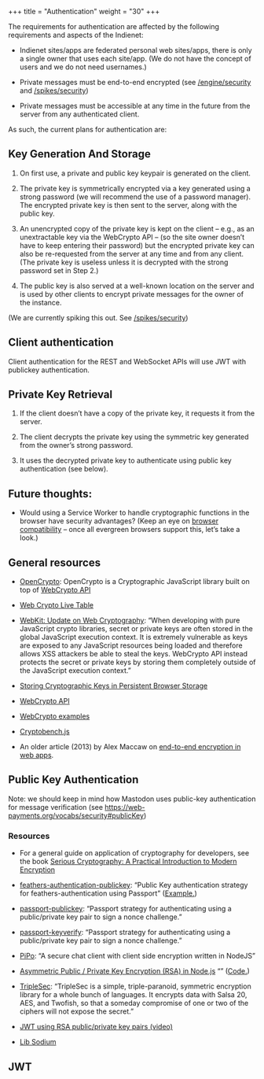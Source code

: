 +++
title = "Authentication"
weight = "30"
+++

The requirements for authentication are affected by the following requirements and aspects of the Indienet:

  * Indienet sites/apps are federated personal web sites/apps, there is only a single owner that uses each site/app. (We do not have the concept of users and we do not need usernames.)

  * Private messages must be end-to-end encrypted (see [/engine/security](/engine/security) and [/spikes/security](/spikes/security))

  * Private messages must be accessible at any time in the future from the server from any authenticated client.

As such, the current plans for authentication are:

## Key Generation And Storage

  1. On first use, a private and public key keypair is generated on the client.

  2. The private key is symmetrically encrypted via a key generated using a strong password (we will recommend the use of a password manager). The encrypted private key is then sent to the server, along with the public key.

  3. An unencrypted copy of the private key is kept on the client – e.g., as an unextractable key via the WebCrypto API – (so the site owner doesn’t have to keep entering their password) but the encrypted private key can also be re-requested from the server at any time and from any client. (The private key is useless unless it is decrypted with the strong password set in Step 2.)

  4. The public key is also served at a well-known location on the server and is used by other clients to encrypt private messages for the owner of the instance.

  (We are currently spiking this out. See [/spikes/security](/spikes/security))

## Client authentication

  Client authentication for the REST and WebSocket APIs will use JWT with publickey authentication.

## Private Key Retrieval

  1. If the client doesn’t have a copy of the private key, it requests it from the server.

  2. The client decrypts the private key using the symmetric key generated from the owner’s strong password.

  3. It uses the decrypted private key to authenticate using public key authentication (see below).

## Future thoughts:

  * Would using a Service Worker to handle cryptographic functions in the browser have security advantages? (Keep an eye on [browser compatibility](https://caniuse.com/#search=service%20worker) – once all evergreen browsers support this, let’s take a look.)

## General resources

  * [OpenCrypto](https://github.com/safebash/OpenCrypto): OpenCrypto is a Cryptographic JavaScript library built on top of [WebCrypto API](https://developer.mozilla.org/en-US/docs/Web/API/Web_Crypto_API)

  * [Web Crypto Live Table](https://diafygi.github.io/webcrypto-examples/)

  * [WebKit: Update on Web Cryptography](https://webkit.org/blog/7790/update-on-web-cryptography/): “When developing with pure JavaScript crypto libraries, secret or private keys are often stored in the global JavaScript execution context. It is extremely vulnerable as keys are exposed to any JavaScript resources being loaded and therefore allows XSS attackers be able to steal the keys. WebCrypto API instead protects the secret or private keys by storing them completely outside of the JavaScript execution context.”

  * [Storing Cryptographic Keys in Persistent Browser Storage](https://pomcor.com/2017/06/02/keys-in-browser/)

  * [WebCrypto API](https://developer.mozilla.org/en-US/docs/Web/API/Web_Crypto_API)

  * [WebCrypto examples](https://github.com/diafygi/webcrypto-examples)

  * [Cryptobench.js](https://github.com/mnasyrov/cryptobench-js)

  * An older article (2013) by Alex Maccaw on [end-to-end encryption in web apps](https://blog.alexmaccaw.com/end-to-end-encryption-in-js-web-apps).

## Public Key Authentication

Note: we should keep in mind how Mastodon uses public-key authentication for message verification (see https://web-payments.org/vocabs/security#publicKey)

### Resources

  * For a general guide on application of cryptography for developers, see the book [Serious Cryptography: A Practical Introduction to Modern Encryption](https://nostarch.com/seriouscrypto)

  * [feathers-authentication-publickey](https://github.com/amaurymartiny/feathers-authentication-publickey): “Public Key authentication strategy for feathers-authentication using Passport” ([Example.](https://github.com/amaurymartiny/feathers-authentication-publickey/tree/master/example))

  * [passport-publickey](https://github.com/timfpark/passport-publickey): “Passport strategy for authenticating using a public/private key pair to sign a nonce challenge.”

  * [passport-keyverify](https://github.com/phutchins/passport-keyverify): “Passport strategy for authenticating using a public/private key pair to sign a nonce challenge.”

  * [PiPo](https://github.com/phutchins/pipo): “A secure chat client with client side encryption written in NodeJS”

  * [Asymmetric Public / Private Key Encryption (RSA) in Node.js](https://coolaj86.com/articles/asymmetric-public--private-key-encryption-in-node-js/) “” ([Code.](https://git.daplie.com/coolaj86/examples-rsa-keypairs))

  * [TripleSec](https://keybase.io/triplesec/): “TripleSec is a simple, triple-paranoid, symmetric encryption library for a whole bunch of languages. It encrypts data with Salsa 20, AES, and Twofish, so that a someday compromise of one or two of the ciphers will not expose the secret.”

  * [JWT using RSA public/private key pairs (video)](https://www.youtube.com/watch?v=F0HLIe3kNvM)

  * [Lib Sodium](https://github.com/paixaop/node-sodium)

## JWT
